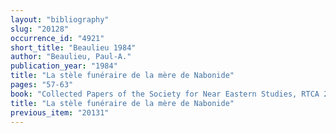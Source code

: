 ```yaml
---
layout: "bibliography"
slug: "20128"
occurrence_id: "4921"
short_title: "Beaulieu 1984"
author: "Beaulieu, Paul-A."
publication_year: "1984"
title: "La stèle funéraire de la mère de Nabonide"
pages: "57-63"
book: "Collected Papers of the Society for Near Eastern Studies, RTCA 2,  (Montreal)"
title: "La stèle funéraire de la mère de Nabonide"
previous_item: "20131"
---
```

